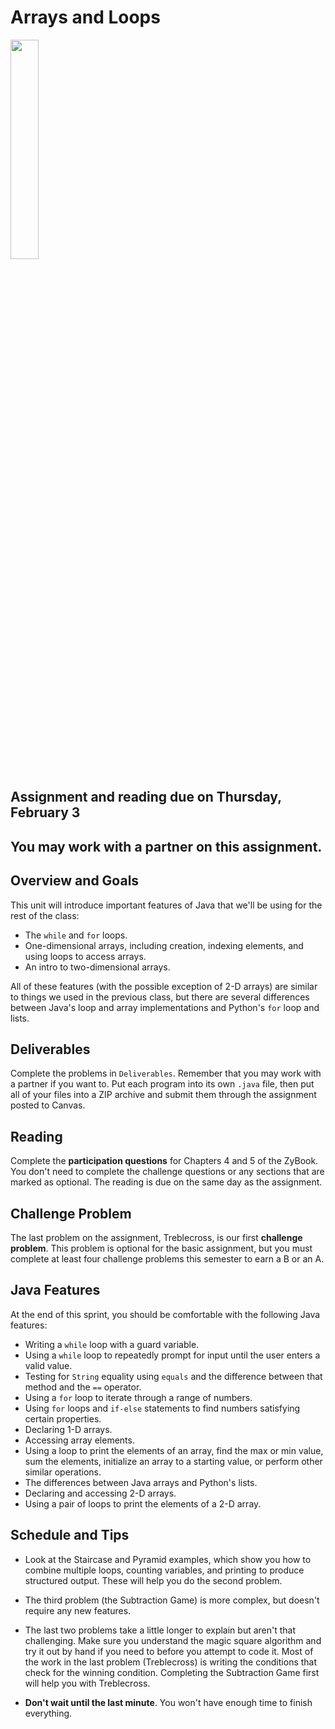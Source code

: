# Arrays and Loops

<img src="https://miro.medium.com/max/1006/1*iJhMo_FJ6ka70UU1t_h1eQ.png" width="30%" />

## Assignment and reading due on Thursday, February 3

## You may work with a partner on this assignment.

## Overview and Goals
This unit will introduce important features of Java that we'll be using for the rest of the class:

- The `while` and `for` loops.
- One-dimensional arrays, including creation, indexing elements, and using loops to access arrays.
- An intro to two-dimensional arrays.

All of these features (with the possible exception of 2-D arrays) are similar to things we used in the previous class, but there are several
differences between Java's loop and array implementations and Python's `for` loop and lists.


## Deliverables

Complete the problems in `Deliverables`. Remember that you may work with a partner if you want to. Put each program into its own `.java` file, then put all of your files into a ZIP archive and submit them through the assignment posted to Canvas.

## Reading

Complete the **participation questions** for Chapters 4 and 5 of the ZyBook. You don't need to complete the challenge questions or any sections that are marked as optional. The reading is due on the same day as the assignment.


## Challenge Problem

The last problem on the assignment, Treblecross, is our first **challenge problem**. This problem is optional for the basic assignment, but you must complete at least four challenge problems this semester to earn a B or an A.


## Java Features

At the end of this sprint, you should be comfortable with the following Java features:

- Writing a `while` loop with a guard variable.
- Using a `while` loop to repeatedly prompt for input until the user enters a valid value.
- Testing for `String` equality using `equals` and the difference between that method and the `==` operator.
- Using a `for` loop to iterate through a range of numbers.
- Using `for` loops and `if-else` statements to find numbers satisfying certain properties.
- Declaring 1-D arrays.
- Accessing array elements.
- Using a loop to print the elements of an array, find the max or min value, sum the elements, initialize an array to a starting value, or perform other
similar operations.
- The differences between Java arrays and Python's lists.
- Declaring and accessing 2-D arrays.
- Using a pair of loops to print the elements of a 2-D array.

## Schedule and Tips

- Look at the Staircase and Pyramid examples, which show you how to combine multiple loops, counting variables, and printing to produce structured output. These will help you do the second problem.

- The third problem (the Subtraction Game) is more complex, but doesn't require any new features.

- The last two problems take a little longer to explain but aren't that challenging. Make sure you understand the magic square algorithm and try it out by hand if you need to
before you attempt to code it. Most of the work in the last problem (Treblecross) is writing the conditions that check for the winning condition. Completing the Subtraction
Game first will help you with Treblecross.

- **Don't wait until the last minute**. You won't have enough time to finish everything.

